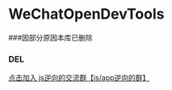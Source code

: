 # WeChatOpenDevTools
###因部分原因本库已删除
### DEL 

[点击加入 js逆向的交流群【js/app逆向的群】](http://qm.qq.com/cgi-bin/qm/qr?_wv=1027&k=3mvDNyUHC9qSR0t1GLKCr-Jqk4HsSKJe&authKey=n7leZ3%2FXr%2BSJ9rvCVrckdC1LJF8ugimOJ0j6XBpf6kmPale0ECyUkTEFpbBcqaPT&noverify=0&group_code=797747562)   


